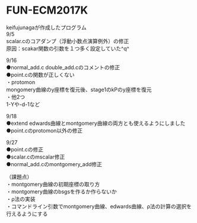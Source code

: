 # FUN-ECM2017K  
keifujunagaが作成したプログラム  
9/5  
scalar.cのコアダンプ（浮動小数点演算例外）の修正  
原因：scakar関数の引数を１つ多く設定していた^q^  

9/16  
●normal_add.c double_add.cのコメントの修正  
●point.cの関数が正しくない  
・protomon  
mongomery曲線のy座標を復元後、stage1のkPのy座標を復元  
・他2つ  
1-Yや-d-1など  

9/18  
●extend edwards曲線とmontgomery曲線の両方とも使えるようにしました  
●point.cのprotomon以外の修正  

9/27  
●point.cの修正  
●scalar.cのmscalar修正  
●normal_add.cのmontgomery_add修正  

（課題点）  
・montgomery曲線の初期座標の取り方  
・montgomery曲線のbsgsを作るか作らないか  
・ρ法の実装  
・コマンドライン引数でmontgomery曲線、edwards曲線、ρ法の計算の選択を行えるようにする  
